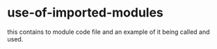 # use-of-imported-modules
this contains to module code file and an example of it being called and used.
